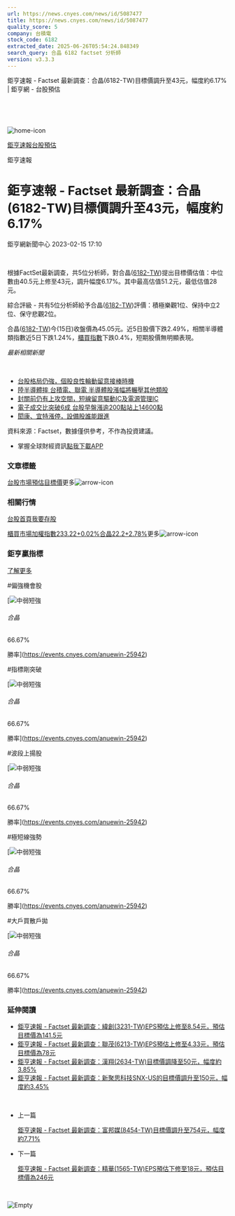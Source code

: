 ```yaml
---
url: https://news.cnyes.com/news/id/5087477
title: https://news.cnyes.com/news/id/5087477
quality_score: 5
company: 台積電
stock_code: 6182
extracted_date: 2025-06-26T05:54:24.848349
search_query: 合晶 6182 factset 分析師
version: v3.3.3
---
```


鉅亨速報 - Factset 最新調查：合晶(6182-TW)目標價調升至43元，幅度約6.17% | 鉅亨網 - 台股預估

‌

‌

![home-icon](/assets/icons/breadCrumb/symbol-icon-home.svg)

[鉅亨速報](/news/cat/anue_live)[台股預估](/news/cat/tw_forecast)

鉅亨速報

# 鉅亨速報 - Factset 最新調查：合晶(6182-TW)目標價調升至43元，幅度約6.17%

鉅亨網新聞中心 2023-02-15 17:10

‌

根據FactSet最新調查，共5位分析師，對合晶([6182-TW](https://www.cnyes.com/twstock/6182))提出目標價估值：中位數由40.5元上修至43元，調升幅度6.17%。其中最高估值51.2元，最低估值28元。

綜合評級 - 共有5位分析師給予合晶([6182-TW](https://www.cnyes.com/twstock/6182))評價：積極樂觀1位、保持中立2位、保守悲觀2位。

合晶([6182-TW](https://www.cnyes.com/twstock/6182))今(15日)收盤價為45.05元。近5日股價下跌2.49%，相關半導體類指數近5日下跌1.24%，[櫃買指數](https://invest.cnyes.com/index/TWS/OTC01)下跌0.4%，短期股價無明顯表現。

*最新相關新聞*

‌

* [台股格局仍強，個股良性輪動留意接棒時機](https://news.cnyes.com/news/id/5083311)
* [陸半導體摔 台積電、聯電 半導體股漲幅將輾壓其他類股](https://news.cnyes.com/news/id/5057476)
* [封關前仍有上攻空間，短線留意驅動IC及電源管理IC](https://news.cnyes.com/news/id/5057296)
* [電子成交比突破6成 台股早盤漲逾200點站上14600點](https://news.cnyes.com/news/id/5056510)
* [閎康、宜特漲停，設備股誰能跟進](https://news.cnyes.com/news/id/5031381)

資料來源：Factset，數據僅供參考，不作為投資建議。

* 掌握全球財經資訊[點我下載APP](http://www.cnyes.com/app/?utm_source=mweb&utm_medium=HamMenuBanner&utm_campaign=fixed&utm_content=entr)

### 文章標籤

[台股](https://news.cnyes.com/tag/台股 "台股")[市場預估](https://news.cnyes.com/tag/市場預估 "市場預估")[目標價](https://news.cnyes.com/tag/目標價 "目標價")更多![arrow-icon](/assets/icons/arrows/arrow-down.svg)

### 相關行情

[台股首頁](https://www.cnyes.com/twstock)[我要存股](https://supr.link/8OHaU)

[櫃買市場加權指數233.22+0.02%](https://invest.cnyes.com/index/TWS/OTC01)[合晶22.2+2.78%](https://www.cnyes.com/twstock/6182)更多![arrow-icon](/assets/icons/arrows/arrow-down.svg)

### 鉅亨贏指標

[了解更多](https://events.cnyes.com/anuewin-25942)

#偏強機會股

[![中弱短強](/assets/icons/win-indicator/short-to-long.svg)

###### 合晶

66.67%

勝率](https://events.cnyes.com/anuewin-25942)

#指標剛突破

[![中弱短強](/assets/icons/win-indicator/short-to-long.svg)

###### 合晶

66.67%

勝率](https://events.cnyes.com/anuewin-25942)

#波段上揚股

[![中弱短強](/assets/icons/win-indicator/short-to-long.svg)

###### 合晶

66.67%

勝率](https://events.cnyes.com/anuewin-25942)

#極短線強勢

[![中弱短強](/assets/icons/win-indicator/short-to-long.svg)

###### 合晶

66.67%

勝率](https://events.cnyes.com/anuewin-25942)

#大戶買散戶拋

[![中弱短強](/assets/icons/win-indicator/short-to-long.svg)

###### 合晶

66.67%

勝率](https://events.cnyes.com/anuewin-25942)

### 延伸閱讀

* [鉅亨速報 - Factset 最新調查：緯創(3231-TW)EPS預估上修至8.54元，預估目標價為141.5元](/news/id/6038774)
* [鉅亨速報 - Factset 最新調查：聯茂(6213-TW)EPS預估上修至4.33元，預估目標價為78元](/news/id/6038773)
* [鉅亨速報 - Factset 最新調查：漢翔(2634-TW)目標價調降至50元，幅度約3.85%](/news/id/6038772)
* [鉅亨速報 - Factset 最新調查：新聚思科技SNX-US的目標價調升至150元，幅度約3.45%](/news/id/6038632)

‌

* 上一篇

  [鉅亨速報 - Factset 最新調查：富邦媒(8454-TW)目標價調升至754元，幅度約7.71%](/news/id/5088735)
* 下一篇

  [鉅亨速報 - Factset 最新調查：精華(1565-TW)EPS預估下修至18元，預估目標價為246元](/news/id/5086293)

‌

![Empty](/assets/icons/skeleton/empty-image.svg)

‌